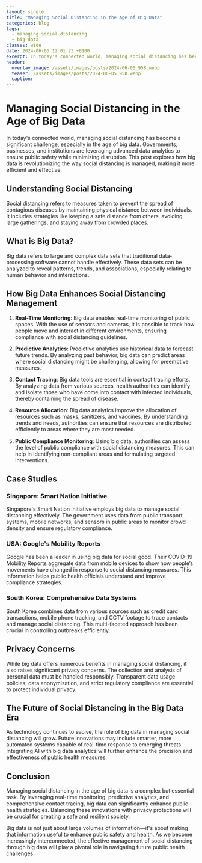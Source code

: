 ```yaml
---
layout: single
title: "Managing Social Distancing in the Age of Big Data"
categories: blog
tags:
  - managing social distancing
  - big data
classes: wide
date: 2024-06-05 12:01:23 +0100
excerpt: In today's connected world, managing social distancing has become a significant challenge, especially in the age of big data. Governments, businesses, and i...
header:
  overlay_image: /assets/images/posts/2024-06-05_958.webp
  teaser: /assets/images/posts/2024-06-05_958.webp
  caption: 
---
```

  
# Managing Social Distancing in the Age of Big Data

In today's connected world, managing social distancing has become a significant challenge, especially in the age of big data. Governments, businesses, and institutions are leveraging advanced data analytics to ensure public safety while minimizing disruption. This post explores how big data is revolutionizing the way social distancing is managed, making it more efficient and effective.

## Understanding Social Distancing

Social distancing refers to measures taken to prevent the spread of contagious diseases by maintaining physical distance between individuals. It includes strategies like keeping a safe distance from others, avoiding large gatherings, and staying away from crowded places. 

## What is Big Data?

Big data refers to large and complex data sets that traditional data-processing software cannot handle effectively. These data sets can be analyzed to reveal patterns, trends, and associations, especially relating to human behavior and interactions.

## How Big Data Enhances Social Distancing Management

1. **Real-Time Monitoring**: Big data enables real-time monitoring of public spaces. With the use of sensors and cameras, it is possible to track how people move and interact in different environments, ensuring compliance with social distancing guidelines.

2. **Predictive Analytics**: Predictive analytics use historical data to forecast future trends. By analyzing past behavior, big data can predict areas where social distancing might be challenging, allowing for preemptive measures.

3. **Contact Tracing**: Big data tools are essential in contact tracing efforts. By analyzing data from various sources, health authorities can identify and isolate those who have come into contact with infected individuals, thereby containing the spread of disease.

4. **Resource Allocation**: Big data analytics improve the allocation of resources such as masks, sanitizers, and vaccines. By understanding trends and needs, authorities can ensure that resources are distributed efficiently to areas where they are most needed.

5. **Public Compliance Monitoring**: Using big data, authorities can assess the level of public compliance with social distancing measures. This can help in identifying non-compliant areas and formulating targeted interventions.

## Case Studies

### Singapore: Smart Nation Initiative

Singapore's Smart Nation initiative employs big data to manage social distancing effectively. The government uses data from public transport systems, mobile networks, and sensors in public areas to monitor crowd density and ensure regulatory compliance.

### USA: Google's Mobility Reports

Google has been a leader in using big data for social good. Their COVID-19 Mobility Reports aggregate data from mobile devices to show how people’s movements have changed in response to social distancing measures. This information helps public health officials understand and improve compliance strategies.

### South Korea: Comprehensive Data Systems

South Korea combines data from various sources such as credit card transactions, mobile phone tracking, and CCTV footage to trace contacts and manage social distancing. This multi-faceted approach has been crucial in controlling outbreaks efficiently.

## Privacy Concerns

While big data offers numerous benefits in managing social distancing, it also raises significant privacy concerns. The collection and analysis of personal data must be handled responsibly. Transparent data usage policies, data anonymization, and strict regulatory compliance are essential to protect individual privacy.

## The Future of Social Distancing in the Big Data Era

As technology continues to evolve, the role of big data in managing social distancing will grow. Future innovations may include smarter, more automated systems capable of real-time response to emerging threats. Integrating AI with big data analytics will further enhance the precision and effectiveness of public health measures.

## Conclusion

Managing social distancing in the age of big data is a complex but essential task. By leveraging real-time monitoring, predictive analytics, and comprehensive contact tracing, big data can significantly enhance public health strategies. Balancing these innovations with privacy protections will be crucial for creating a safe and resilient society.

Big data is not just about large volumes of information—it's about making that information useful to enhance public safety and health. As we become increasingly interconnected, the effective management of social distancing through big data will play a pivotal role in navigating future public health challenges.